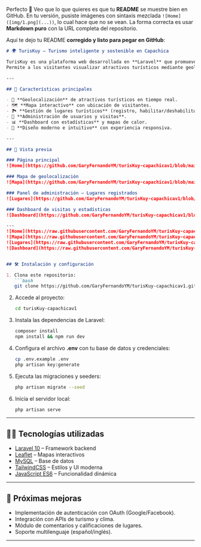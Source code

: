 Perfecto 🚀 Veo que lo que quieres es que tu **README** se muestre bien en GitHub.
En tu versión, pusiste imágenes con sintaxis mezclada `![Home]([img/1.png](...))`, lo cual hace que no se vean.
La forma correcta es usar **Markdown puro** con la URL completa del repositorio.

Aquí te dejo tu README **corregido y listo para pegar en GitHub**:

````markdown
# 🌍 TurisKuy – Turismo inteligente y sostenible en Capachica

TurisKuy es una plataforma web desarrollada en **Laravel** que promueve el turismo inteligente y sostenible en el distrito de **Capachica, Puno – Perú**.  
Permite a los visitantes visualizar atractivos turísticos mediante geolocalización en tiempo real, mientras que los administradores cuentan con un panel para gestionar lugares, usuarios y visitas.

---

## 🚀 Características principales

- 📍 **Geolocalización** de atractivos turísticos en tiempo real.  
- 🗺️ **Mapa interactivo** con ubicación de visitantes.  
- 🏞️ **Gestión de lugares turísticos** (registro, habilitar/deshabilitar).  
- 👥 **Administración de usuarios y visitas**.  
- 📊 **Dashboard con estadísticas** y mapas de calor.  
- 🎨 **Diseño moderno e intuitivo** con experiencia responsiva.

---

## 📸 Vista previa

### Página principal
![Home](https://github.com/GaryFernandoYM/turisKuy-capachicav1/blob/main/img/1.png)

### Mapa de geolocalización
![Mapa](https://github.com/GaryFernandoYM/turisKuy-capachicav1/blob/main/img/2.png)

### Panel de administración – Lugares registrados
![Lugares](https://github.com/GaryFernandoYM/turisKuy-capachicav1/blob/main/img/3.png)

### Dashboard de visitas y estadísticas
![Dashboard](https://github.com/GaryFernandoYM/turisKuy-capachicav1/blob/main/img/4.png)

---
![Home](https://raw.githubusercontent.com/GaryFernandoYM/turisKuy-capachicav1/main/img/1.png)
![Mapa](https://raw.githubusercontent.com/GaryFernandoYM/turisKuy-capachicav1/main/img/2.png)
![Lugares](https://raw.githubusercontent.com/GaryFernandoYM/turisKuy-capachicav1/main/img/3.png)
![Dashboard](https://raw.githubusercontent.com/GaryFernandoYM/turisKuy-capachicav1/main/img/4.png)


## 🛠️ Instalación y configuración

1. Clona este repositorio:
   ```bash
   git clone https://github.com/GaryFernandoYM/turisKuy-capachicav1.git
````

2. Accede al proyecto:

   ```bash
   cd turisKuy-capachicav1
   ```

3. Instala las dependencias de Laravel:

   ```bash
   composer install
   npm install && npm run dev
   ```

4. Configura el archivo **.env** con tu base de datos y credenciales:

   ```bash
   cp .env.example .env
   php artisan key:generate
   ```

5. Ejecuta las migraciones y seeders:

   ```bash
   php artisan migrate --seed
   ```

6. Inicia el servidor local:

   ```bash
   php artisan serve
   ```

---

## 🧑‍💻 Tecnologías utilizadas

* [Laravel 10](https://laravel.com/) – Framework backend
* [Leaflet](https://leafletjs.com/) – Mapas interactivos
* [MySQL](https://www.mysql.com/) – Base de datos
* [TailwindCSS](https://tailwindcss.com/) – Estilos y UI moderna
* [JavaScript ES6](https://developer.mozilla.org/es/docs/Web/JavaScript) – Funcionalidad dinámica

---

## 📌 Próximas mejoras

* Implementación de autenticación con OAuth (Google/Facebook).
* Integración con APIs de turismo y clima.
* Módulo de comentarios y calificaciones de lugares.
* Soporte multilenguaje (español/inglés).

---

